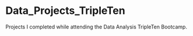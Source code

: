 # Data_Projects_TripleTen
Projects I completed while attending the Data Analysis TripleTen Bootcamp.
